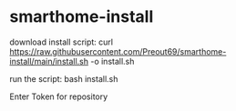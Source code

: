 # smarthome-install

download install script:
curl https://raw.githubusercontent.com/Preout69/smarthome-install/main/install.sh -o install.sh

run the script:
bash install.sh


Enter Token for repository
